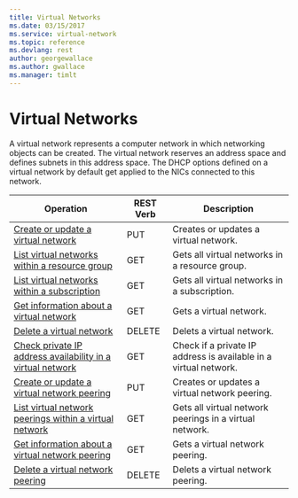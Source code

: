 ```yaml
---
title: Virtual Networks
ms.date: 03/15/2017
ms.service: virtual-network
ms.topic: reference
ms.devlang: rest
author: georgewallace
ms.author: gwallace
ms.manager: timlt
---
```

# Virtual Networks
A virtual network represents a computer network in which networking objects can be created. The virtual network reserves an address space and defines subnets in this address space. The DHCP options defined on a virtual network by default get applied to the NICs connected to this network.  

| Operation | REST Verb | Description | 
|---------|---------|-----------|
| [Create or update a virtual network](create-or-update-a-virtual-network.md)   |  PUT | Creates or updates a virtual network. |  
| [List virtual networks within a resource group](list-virtual-networks-within-a-resource-group.md)         |  GET | Gets all virtual networks in a resource group. |  
| [List virtual networks within a subscription](list-virtual-networks-within-a-subscription.md)         |  GET | Gets all virtual networks in a subscription. |  
| [Get information about a virtual network](get-information-about-a-virtual-network.md)       |  GET | Gets a virtual network. |  
| [Delete a virtual network](delete-a-virtual-network.md)      |  DELETE | Delets a virtual network. |  
| [Check private IP address availability in a virtual network](check-private-ip-address-availability.md) |  GET | Check if a private IP address is available in a virtual network. |  
| [Create or update a virtual network peering](create-or-update-a-virtual-network-peering.md)|  PUT | Creates or updates a virtual network peering. |  
| [List virtual network peerings within a virtual network](list-virtual-network-peerings-within-a-virtual-network.md)|  GET | Gets all virtual network peerings in a virtual network. |  
| [Get information about a virtual network peering](get-information-about-a-virtual-network-peering.md)|  GET | Gets a virtual network peering. |  
| [Delete a virtual network peering](delete-a-virtual-network-peering.md)|  DELETE | Delets a virtual network peering. |  
